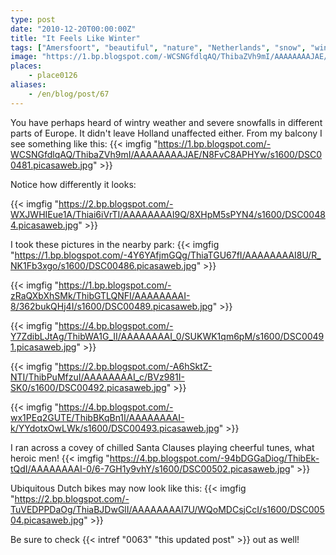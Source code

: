 ```yaml
---
type: post
date: "2010-12-20T00:00:00Z"
title: "It Feels Like Winter"
tags: ["Amersfoort", "beautiful", "nature", "Netherlands", "snow", "winter"]
image: "https://1.bp.blogspot.com/-WCSNGfdlqAQ/ThibaZVh9mI/AAAAAAAAJAE/N8FvC8APHYw/s1600/DSC00481.picasaweb.jpg"
places:
    - place0126
aliases:
    - /en/blog/post/67
---
```


You have perhaps heard of wintry weather and severe snowfalls in different parts of Europe. It didn't leave Holland unaffected either. From my balcony I see something like this:
{{< imgfig "https://1.bp.blogspot.com/-WCSNGfdlqAQ/ThibaZVh9mI/AAAAAAAAJAE/N8FvC8APHYw/s1600/DSC00481.picasaweb.jpg" >}}

<!--more-->

Notice how differently it looks:

{{< imgfig "https://2.bp.blogspot.com/-WXJWHIEue1A/Thiai6iVrTI/AAAAAAAAI9Q/8XHpM5sPYN4/s1600/DSC00484.picasaweb.jpg" >}}

I took these pictures in the nearby park:
{{< imgfig "https://1.bp.blogspot.com/-4Y6YAfjmGQg/ThiaTGU67fI/AAAAAAAAI8U/R_NK1Fb3xgo/s1600/DSC00486.picasaweb.jpg" >}}

{{< imgfig "https://1.bp.blogspot.com/-zRaQXbXhSMk/ThibGTLQNFI/AAAAAAAAI-8/362bukQHj4I/s1600/DSC00489.picasaweb.jpg" >}}

{{< imgfig "https://4.bp.blogspot.com/-Y7ZdibLJtAg/ThibWA1G_II/AAAAAAAAI_0/SUKWK1qm6pM/s1600/DSC00491.picasaweb.jpg" >}}

{{< imgfig "https://2.bp.blogspot.com/-A6hSktZ-NTI/ThibPuMfzuI/AAAAAAAAI_c/BVz981I-SK0/s1600/DSC00492.picasaweb.jpg" >}}

{{< imgfig "https://4.bp.blogspot.com/-wx1PEq2GUTE/ThibBKqBn1I/AAAAAAAAI-k/YYdotxOwLWk/s1600/DSC00493.picasaweb.jpg" >}}

I ran across a covey of chilled Santa Clauses playing cheerful tunes, what heroic men!
{{< imgfig "https://4.bp.blogspot.com/-94bDGGaDiog/ThibEk-tQdI/AAAAAAAAI-0/6-7GH1y9vhY/s1600/DSC00502.picasaweb.jpg" >}}

Ubiquitous Dutch bikes may now look like this:
{{< imgfig "https://2.bp.blogspot.com/-TuVEDPPDaOg/ThiaBJDwGlI/AAAAAAAAI7U/WQoMDCsjCcI/s1600/DSC00504.picasaweb.jpg" >}}

Be sure to check {{< intref "0063" "this updated post" >}} out as well!
